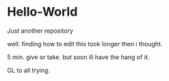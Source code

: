 # Hello-World
Just another repository

well. finding how to edit this took longer then i thought. 

5 min. give or take. 
but soon ill have the hang of it. 
 
GL to all trying.

